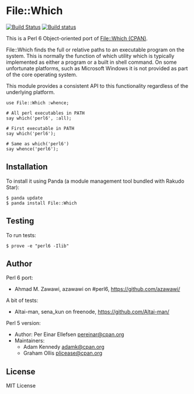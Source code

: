 # File::Which

[![Build Status](https://travis-ci.org/azawawi/perl6-file-which.svg?branch=master)](https://travis-ci.org/azawawi/perl6-file-which) [![Build status](https://ci.appveyor.com/api/projects/status/github/azawawi/perl6-file-which?svg=true)](https://ci.appveyor.com/project/azawawi/perl6-file-which/branch/master)

This is a Perl 6 Object-oriented port of [File::Which (CPAN)](
https://metacpan.org/pod/File::Which).

File::Which finds the full or relative paths to an executable program on the
system. This is normally the function of which utility which is typically
implemented as either a program or a built in shell command. On some unfortunate
platforms, such as Microsoft Windows it is not provided as part of the core
operating system.

This module provides a consistent API to this functionality regardless of the
underlying platform.

```Perl6
use File::Which :whence;

# All perl executables in PATH
say which('perl6', :all);

# First executable in PATH
say which('perl6');

# Same as which('perl6')
say whence('perl6');
```

## Installation

To install it using Panda (a module management tool bundled with Rakudo Star):

```
$ panda update
$ panda install File::Which
```

## Testing

To run tests:

```
$ prove -e "perl6 -Ilib"
```

## Author

Perl 6 port:
- Ahmad M. Zawawi, azawawi on #perl6, https://github.com/azawawi/

A bit of tests:
- Altai-man, sena_kun on freenode, https://github.com/Altai-man/

Perl 5 version:
- Author: Per Einar Ellefsen <pereinar@cpan.org>
- Maintainers:
  - Adam Kennedy <adamk@cpan.org>
  - Graham Ollis <plicease@cpan.org>

## License

MIT License
